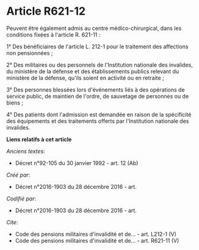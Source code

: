 # Article R621-12

Peuvent être également admis au centre médico-chirurgical, dans les conditions fixées à l'article R. 621-11 :

1° Des bénéficiaires de l'article L. 212-1 pour le traitement des affections non pensionnées ;

2° Des militaires ou des personnels de l'Institution nationale des invalides, du ministère de la défense et des
établissements publics relevant du ministère de la défense, qu'ils soient en activité ou en retraite ;

3° Des personnes blessées lors d'événements liés à des opérations de service public, de maintien de l'ordre, de sauvetage de
personnes ou de biens ;

4° Des patients dont l'admission est demandée en raison de la spécificité des équipements et des traitements offerts par
l'Institution nationale des invalides.

**Liens relatifs à cet article**

_Anciens textes_:

  - Décret n°92-105 du 30 janvier 1992 - art. 12 (Ab)

_Créé par_:

  - Décret n°2016-1903 du 28 décembre 2016 - art.

_Codifié par_:

  - Décret n°2016-1903 du 28 décembre 2016 - art.

_Cite_:

  - Code des pensions militaires d'invalidité et de... - art. L212-1 (V)
  - Code des pensions militaires d'invalidité et de... - art. R621-11 (V)
